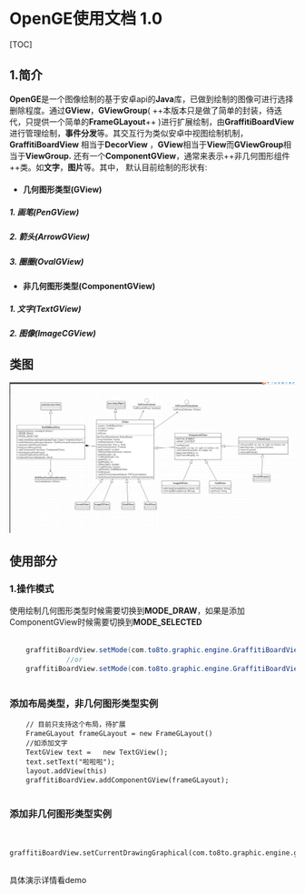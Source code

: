 # OpenGE使用文档 1.0
[TOC]
## 1.简介
 **OpenGE**是一个图像绘制的基于安卓api的**Java**库，已做到绘制的图像可进行选择删除程度。通过**GView**，**GViewGroup**( ++本版本只是做了简单的封装，待迭代，只提供一个简单的**FrameGLayout**++ )进行扩展绘制，由**GraffitiBoardView**进行管理绘制，**事件分发**等。其交互行为类似安卓中视图绘制机制，**GraffitiBoardView** 相当于**DecorView** ，**GView**相当于**View**而**GViewGroup**相当于**ViewGroup.** 还有一个**ComponentGView**，通常来表示++非几何图形组件++类。如**文字**，**图片**等。其中， 默认目前绘制的形状有: 
- #### 几何图形类型(GView)  
##### 1. 画笔(PenGView)
##### 2. 箭头(ArrowGView)
##### 3. 圈圈(OvalGView)

- #### 非几何图形类型(ComponentGView) 
##### 1. 文字(TextGView)
##### 2. 图像(ImageCGView)

## 类图

![image](https://github.com/Sam474850601/OpenGE/blob/master/classview.png)

## 使用部分
### 1.操作模式

使用绘制几何图形类型时候需要切换到**MODE_DRAW**，如果是添加ComponentGView时候需要切换到**MODE_SELECTED**

```java
       
    graffitiBoardView.setMode(com.to8to.graphic.engine.GraffitiBoardView.MODE_DRAW);
              //or
    graffitiBoardView.setMode(com.to8to.graphic.engine.GraffitiBoardView.MODE_SELECTED);
       
```

### 添加布局类型，非几何图形类型实例

```
    // 目前只支持这个布局，待扩展
    FrameGLayout frameGLayout = new FrameGLayout()
    //如添加文字
    TextGView text =   new TextGView();
    text.setText("啦啦啦");
    layout.addView(this)
    graffitiBoardView.addComponentGView(frameGLayout); 
   
```

### 添加非几何图形类型实例

```

 graffitiBoardView.setCurrentDrawingGraphical(com.to8to.graphic.engine.gviews.OvalGView::class.java) 
 
```

具体演示详情看demo

